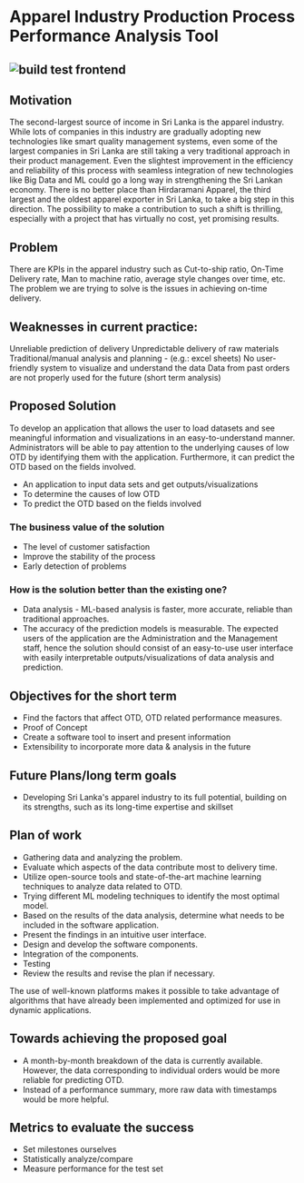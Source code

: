 # Apparel Industry Production Process Performance Analysis Tool

## ![build test frontend](../../actions/workflows/build_test_react.yml/badge.svg)&nbsp;

## Motivation

The second-largest source of income in Sri Lanka is the apparel industry. While lots of companies in this industry are gradually adopting new technologies like smart quality management systems, even some of the largest companies in Sri Lanka are still taking a very traditional approach in their product management. Even the slightest improvement in the efficiency and reliability of this process with seamless integration of new technologies like Big Data and ML could go a long way in strengthening the Sri Lankan economy.
There is no better place than Hirdaramani Apparel, the third largest and the oldest apparel exporter in Sri Lanka, to take a big step in this direction. The possibility to make a contribution to such a shift is thrilling, especially with a project that has virtually no cost, yet promising results.

## Problem

There are KPIs in the apparel industry such as Cut-to-ship ratio, On-Time Delivery rate, Man to machine ratio, average style changes over time, etc.
The problem we are trying to solve is the issues in achieving on-time delivery.

## Weaknesses in current practice:

Unreliable prediction of delivery
Unpredictable delivery of raw materials
Traditional/manual analysis and planning - (e.g.: excel sheets)
No user-friendly system to visualize and understand the data
Data from past orders are not properly used for the future (short term analysis)

## Proposed Solution

To develop an application that allows the user to load datasets and see meaningful information and visualizations in an easy-to-understand manner. Administrators will be able to pay attention to the underlying causes of low OTD by identifying them with the application. Furthermore, it can predict the OTD based on the fields involved.

- An application to input data sets and get outputs/visualizations
- To determine the causes of low OTD
- To predict the OTD based on the fields involved

### The business value of the solution

- The level of customer satisfaction
- Improve the stability of the process
- Early detection of problems

### How is the solution better than the existing one?

- Data analysis - ML-based analysis is faster, more accurate, reliable than traditional approaches.
- The accuracy of the prediction models is measurable.
  The expected users of the application are the Administration and the Management staff, hence the solution should consist of an easy-to-use user interface with easily interpretable outputs/visualizations of data analysis and prediction.

## Objectives for the short term

- Find the factors that affect OTD, OTD related performance measures.
- Proof of Concept
- Create a software tool to insert and present information
- Extensibility to incorporate more data & analysis in the future

## Future Plans/long term goals

- Developing Sri Lanka's apparel industry to its full potential, building on its strengths, such as its long-time expertise and skillset

## Plan of work

- Gathering data and analyzing the problem.
- Evaluate which aspects of the data contribute most to delivery time.
- Utilize open-source tools and state-of-the-art machine learning techniques to analyze data related to OTD.
- Trying different ML modeling techniques to identify the most optimal model.
- Based on the results of the data analysis, determine what needs to be included in the software application.
- Present the findings in an intuitive user interface.
- Design and develop the software components.
- Integration of the components.
- Testing
- Review the results and revise the plan if necessary.

The use of well-known platforms makes it possible to take advantage of algorithms that have already been implemented and optimized for use in dynamic applications.

## Towards achieving the proposed goal

- A month-by-month breakdown of the data is currently available. However, the data corresponding to individual orders would be more reliable for predicting OTD.
- Instead of a performance summary, more raw data with timestamps would be more helpful.

## Metrics to evaluate the success

- Set milestones ourselves
- Statistically analyze/compare
- Measure performance for the test set
